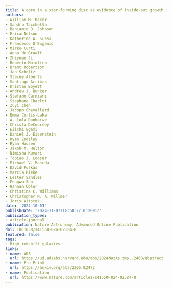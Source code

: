 ```yaml
---
title: A core in a star-forming disc as evidence of inside-out growth in the early Universe
authors:
- William M. Baker
- Sandro Tacchella
- Benjamin D. Johnson
- Erica Nelson
- Katherine A. Suess
- Francesco D'Eugenio
- Mirko Curti
- Anna de Graaff
- Zhiyuan Ji
- Roberto Maiolino
- Brant Robertson
- Jan Scholtz
- Stacey Alberts
- Santiago Arribas
- Kristan Boyett
- Andrew J. Bunker
- Stefano Carniani
- Stephane Charlot
- Zuyi Chen
- Jacopo Chevallard
- Emma Curtis-Lake
- A. Lola Danhaive
- Christa DeCoursey
- Eiichi Egami
- Daniel J. Eisenstein
- Ryan Endsley
- Ryan Hausen
- Jakob M. Helton
- Nimisha Kumari
- Tobias J. Looser
- Michael V. Maseda
- Dávid Puskás
- Marcia Rieke
- Lester Sandles
- Fengwu Sun
- Hannah Übler
- Christina C. Williams
- Christopher N. A. Willmer
- Joris Witstok
date: '2024-10-01'
publishDate: '2024-11-07T18:50:22.012091Z'
publication_types:
- article-journal
publication: Nature Astronomy, Advanced Online Publication
doi: 10.1038/s41550-024-02384-8
featured: false
tags:
- High-redshift galaxies
links:
- name: ADS
  url: https://ui.adsabs.harvard.edu/abs/2024NatAs.tmp..246B/abstract
- name: Pre-Print
  url: https://arxiv.org/abs/2306.02472
- name: Publication
  url: https://www.nature.com/articles/s41550-024-02384-8
---
```

